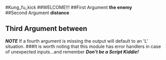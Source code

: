 #Kung_fu_kick 
##WELCOME!!!
##First Argument __the enemy__   
##Second Argument __distance__   
## Third Argument __between__   
__*NOTE*__ If a fourth argument is missing the output will default to an 'L' situation.
###It is worth noting that this module has error handlers in case of unexpected inputs...and remember __*Don't be a Script Kiddie!*__



